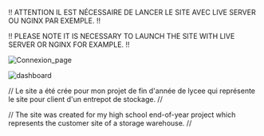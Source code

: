  !! ATTENTION IL EST NÉCESSAIRE DE LANCER LE SITE AVEC LIVE SERVER OU NGINX PAR EXEMPLE. !! 
 
 !! PLEASE NOTE IT IS NECESSARY TO LAUNCH THE SITE WITH LIVE SERVER OR NGINX FOR EXAMPLE. !! 


 ![Connexion_page](https://github.com/T0ZSKY/stock_website_projectSTI/assets/98484763/6c92ac55-a894-4b2a-81a4-56e9ea664f1e)

![dashboard](https://github.com/T0ZSKY/stock_website_projectSTI/assets/98484763/4b4a5867-5f9c-4fa7-94a1-61a3a146f91d)

// Le site a été crée pour mon projet de fin d'année de lycee qui représente le site pour client d'un entrepot de stockage. //

// The site was created for my high school end-of-year project which represents the customer site of a storage warehouse. //
